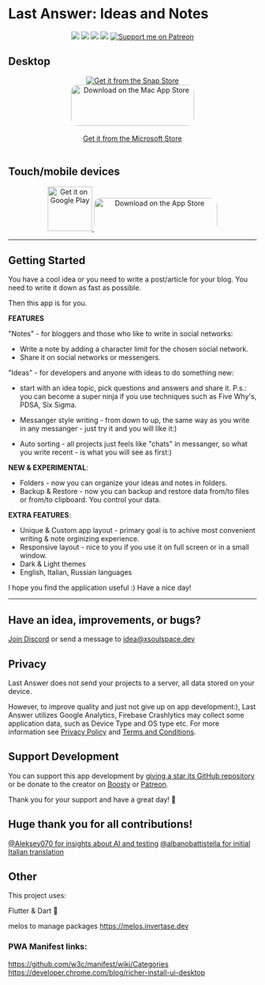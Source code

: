 # Last Answer: Ideas and Notes

<p align="center">
  <a title="License" href="https://github.com/xsoulspace/last_answer/blob/master/LICENSE" ><img src="https://img.shields.io/github/license/xsoulspace/last_answer.svg" /></a>
  <a title="Discord" href="https://discord.com/invite/y54DpJwmAn" ><img src="https://img.shields.io/discord/696688204476055592.svg" /></a>
  <a title="Contributor Covenant" href="https://github.com/xsoulspace/last_answer/blob/master/CODE_OF_CONDUCT.md" ><img src="https://img.shields.io/badge/Contributor%20Covenant-v2.0%20adopted-ff69b4.svg" /></a>
  <a title="Contributors" href="https://github.com/xsoulspace/last_answer/graphs/contributors" ><img src="https://img.shields.io/github/contributors/xsoulspace/last_answer.svg" /></a>
  <a href="https://patreon.com/arenukvern"><img src="https://img.shields.io/endpoint.svg?url=https%3A%2F%2Fshieldsio-patreon.vercel.app%2Fapi%3Fusername%3Darenukvern%26type%3Dpatrons&style=flat" alt="Support me on Patreon" /></a>
</p>

## Desktop

<p align="center">
  <a href="https://snapcraft.io/last-answer">
    <img alt="Get it from the Snap Store" src="https://snapcraft.io/static/images/badges/en/snap-store-black.svg" />
  </a>
  <br>
  <a href="https://apps.apple.com/us/app/lastanswer-brainstorm-notes/id1592159945?itsct=apps_box_badge&amp;itscg=30200" style="display: inline-block; overflow: hidden; border-top-left-radius: 13px; border-top-right-radius: 13px; border-bottom-right-radius: 13px; border-bottom-left-radius: 13px; width: 250px; height: 83px;"><img src="https://tools.applemediaservices.com/api/badges/download-on-the-mac-app-store/black/en-us?size=250x83&amp;releaseDate=1635811200&h=7b4ee31f392c6d52e26a1a9bff14996f" alt="Download on the Mac App Store" style="border-top-left-radius: 13px; border-top-right-radius: 13px; border-bottom-right-radius: 13px; border-bottom-left-radius: 13px; width: 250px; height: 83px;"></a>
  <br><br> 
  <a href="https://www.microsoft.com/ru-ru/p/last-answer-ideas-notes/9n1r319w0rvd?rtc=1&activetab=pivot:overviewtab" alt="Get it from the Microsoft Store">Get it from the Microsoft Store<a/>
  <br><br>
</p>

## Touch/mobile devices

<p align="center">
  <a href='https://play.google.com/store/apps/details?id=dev.xsoulspace.lastanswer&pcampaignid=pcampaignidMKT-Other-global-all-co-prtnr-py-PartBadge-Mar2515-1'>
    <img height="90px"; alt='Get it on Google Play' src='https://play.google.com/intl/en_us/badges/static/images/badges/en_badge_web_generic.png'/>
  </a>
  <a href="https://apps.apple.com/us/app/lastanswer-brainstorm-notes/id1592159945?itsct=apps_box_badge&amp;itscg=30200" style="display: inline-block; overflow: hidden; border-top-left-radius: 13px; border-top-right-radius: 13px; border-bottom-right-radius: 13px; border-bottom-left-radius: 13px; width: 250px; height: 67px;"><img  src="https://tools.applemediaservices.com/api/badges/download-on-the-app-store/black/en-us?size=250x83&amp;releaseDate=1635811200&h=c0b39b674d1eebdbed8e027d3291b23c" alt="Download on the App Store" style="border-top-left-radius: 13px; border-top-right-radius: 13px; border-bottom-right-radius: 13px; border-bottom-left-radius: 13px; width: 250px; height: 83px;"></a>
  
</p>

---

## Getting Started

You have a cool idea or you need to write a post/article for your blog.
You need to write it down as fast as possible.

Then this app is for you.

**FEATURES**

"Notes" - for bloggers and those who like to write in social networks:

- Write a note by adding a character limit for the chosen social network.
- Share it on social networks or messengers.

"Ideas" - for developers and anyone with ideas to do something new:

- start with an idea topic, pick questions and answers and share it.
  P.s.: you can become a super ninja if you use techniques such as Five Why's, PDSA, Six Sigma.

- Messanger style writing - from down to up, the same way as you write in any messanger - just try it and you will like it:)
- Auto sorting - all projects just feels like "chats" in messanger, so what you write recent - is what you will see as first:)

**NEW & EXPERIMENTAL**:

- Folders - now you can organize your ideas and notes in folders.
- Backup & Restore - now you can backup and restore data from/to files or from/to clipboard. You control your data.

**EXTRA FEATURES**:

- Unique & Custom app layout - primary goal is to achive most convenient writing & note orginizing experience.
- Responsive layout - nice to you if you use it on full screen or in a small window.
- Dark & Light themes
- English, Italian, Russian languages

I hope you find the application useful :)
Have a nice day!

---

## Have an idea, improvements, or bugs?

[Join Discord](https://discord.gg/y54DpJwmAn) or send a message to idea@xsoulspace.dev

## Privacy

Last Answer does not send your projects to a server, all data stored on your device.

However, to improve quality and just not give up on app development:), Last Answer utilizes Google Analytics, Firebase Crashlytics may collect some application data, such as Device Type and OS type etc. For more information see [Privacy Policy](https://github.com/xsoulspace/last_answer/blob/master/PRIVACY_POLICY.md) and [Terms and Conditions](https://github.com/xsoulspace/last_answer/blob/master/TERMS_AND_CONDITIONS.md).

## Support Development

You can support this app development by [giving a star its GitHub repository](https://github.com/xsoulspace/last_answer) or
be donate to the creator on [Boosty](https://boosty.to/arenukvern) or [Patreon](https://patreon.com/arenukvern).

Thank you for your support and have a great day! 🌄

## Huge thank you for all contributions!

[@Aleksey070 for insights about AI and testing](https://github.com/Aleksey070)
[@albanobattistella for initial Italian translation](https://github.com/albanobattistella)

## Other

This project uses:

Flutter & Dart 💙

melos to manage packages
https://melos.invertase.dev

### PWA Manifest links:

https://github.com/w3c/manifest/wiki/Categories
https://developer.chrome.com/blog/richer-install-ui-desktop
